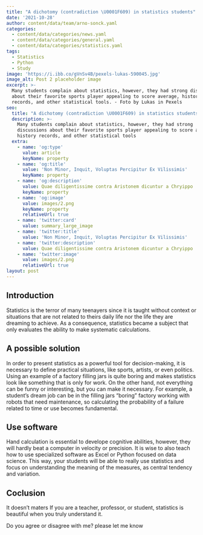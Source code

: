 ```yaml
---
title: "A dichotomy (contradiction \U0001F609) in statistics students"
date: '2021-10-28'
author: content/data/team/arno-sonck.yaml
categories:
  - content/data/categories/news.yaml
  - content/data/categories/general.yaml
  - content/data/categories/statistics.yaml
tags:
  - Statistics
  - Python
  - Study
image: 'https://i.ibb.co/gVnSv4B/pexels-lukas-590045.jpg'
image_alt: Post 2 placeholder image
excerpt: >-
  Many students complain about statistics, however, they had strong discussions
  about their favorite sports player appealing to score average, history
  records, and other statistical tools. - Foto by Lukas in Pexels
seo:
  title: "A dichotomy (contradiction \U0001F609) in statistics students"
  description: >-
    Many students complain about statistics, however, they had strong
    discussions about their favorite sports player appealing to score average,
    history records, and other statistical tools
  extra:
    - name: 'og:type'
      value: article
      keyName: property
    - name: 'og:title'
      value: 'Non Minor, Inquit, Voluptas Percipitur Ex Vilissimis'
      keyName: property
    - name: 'og:description'
      value: Quae diligentissime contra Aristonem dicuntur a Chryippo
      keyName: property
    - name: 'og:image'
      value: images/2.png
      keyName: property
      relativeUrl: true
    - name: 'twitter:card'
      value: summary_large_image
    - name: 'twitter:title'
      value: 'Non Minor, Inquit, Voluptas Percipitur Ex Vilissimis'
    - name: 'twitter:description'
      value: Quae diligentissime contra Aristonem dicuntur a Chryippo
    - name: 'twitter:image'
      value: images/2.png
      relativeUrl: true
layout: post
---
```


## Introduction
Statistics is the terror of many teenayers since it is taught without context or situations that are not related to theirs daily life nor the life they are dreaming to achieve. As a consequence, statistics became a subject that only evaluates the ability to make systematic calculations.

## A possible solution

In order to present statistics as a powerful tool for decision-making, it is necessary to define practical situations, like sports, artists, or even politics. Using an example of a factory filling jars is quite boring and makes statistics look like something that is only for work. On the other hand, not everything can be funny or interesting, but you can make it necessary. For example, a student’s dream job can be in the filling jars “boring” factory working with robots that need maintenance, so calculating the probability of a failure related to time or use becomes fundamental.

## Use software

Hand calculation is essential to develope cognitive abilities, however, they will hardly beat a computer in velocity or precision. It is wise to also teach how to use specialized software as Excel or Python focused on data science. This way, your students will be able to really use statistics and focus on understanding the meaning of the measures, as central tendency and variation.

## Coclusion

It doesn’t maters If you are a teacher, professor, or student, statistics is beautiful when you truly understand it. 

Do you agree or disagree with me? please let me know

